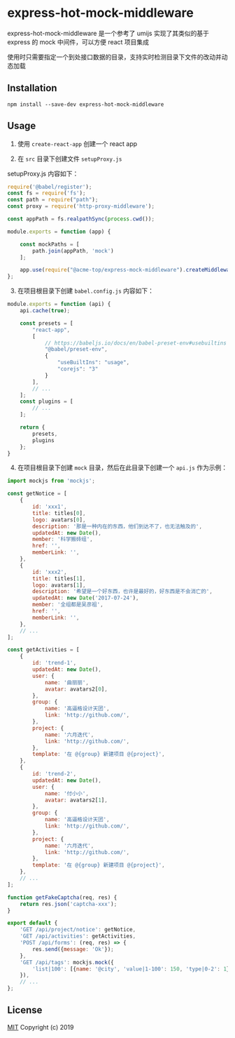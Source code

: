 # express-hot-mock-middleware

express-hot-mock-middleware 是一个参考了 umijs 实现了其类似的基于 express 的 mock 中间件，可以方便 react 项目集成

使用时只需要指定一个到处接口数据的目录，支持实时检测目录下文件的改动并动态加载

## Installation

```shell
npm install --save-dev express-hot-mock-middleware
```

## Usage

1. 使用 `create-react-app` 创建一个 react app

2. 在 `src` 目录下创建文件 `setupProxy.js`

setupProxy.js 内容如下：

```js
require('@babel/register');
const fs = require('fs');
const path = require("path");
const proxy = require('http-proxy-middleware');

const appPath = fs.realpathSync(process.cwd());

module.exports = function (app) {

    const mockPaths = [
        path.join(appPath, 'mock')
    ];

    app.use(require("@acme-top/express-mock-middleware").createMiddleware(mockPaths));
};
```

3. 在项目根目录下创建 `babel.config.js` 内容如下：

```js
module.exports = function (api) {
    api.cache(true);

    const presets = [
        "react-app",
        [
            // https://babeljs.io/docs/en/babel-preset-env#usebuiltins
            "@babel/preset-env",
            {
                "useBuiltIns": "usage",
                "corejs": "3"
            }
        ],
        // ...
    ];
    const plugins = [
        // ...
    ];

    return {
        presets,
        plugins
    };
}
```

4. 在项目根目录下创建 `mock` 目录，然后在此目录下创建一个 `api.js` 作为示例：

```js
import mockjs from 'mockjs';

const getNotice = [
    {
        id: 'xxx1',
        title: titles[0],
        logo: avatars[0],
        description: '那是一种内在的东西，他们到达不了，也无法触及的',
        updatedAt: new Date(),
        member: '科学搬砖组',
        href: '',
        memberLink: '',
    },
    {
        id: 'xxx2',
        title: titles[1],
        logo: avatars[1],
        description: '希望是一个好东西，也许是最好的，好东西是不会消亡的',
        updatedAt: new Date('2017-07-24'),
        member: '全组都是吴彦祖',
        href: '',
        memberLink: '',
    },
    // ...
];

const getActivities = [
    {
        id: 'trend-1',
        updatedAt: new Date(),
        user: {
            name: '曲丽丽',
            avatar: avatars2[0],
        },
        group: {
            name: '高逼格设计天团',
            link: 'http://github.com/',
        },
        project: {
            name: '六月迭代',
            link: 'http://github.com/',
        },
        template: '在 @{group} 新建项目 @{project}',
    },
    {
        id: 'trend-2',
        updatedAt: new Date(),
        user: {
            name: '付小小',
            avatar: avatars2[1],
        },
        group: {
            name: '高逼格设计天团',
            link: 'http://github.com/',
        },
        project: {
            name: '六月迭代',
            link: 'http://github.com/',
        },
        template: '在 @{group} 新建项目 @{project}',
    },
    // ...
];

function getFakeCaptcha(req, res) {
    return res.json('captcha-xxx');
}

export default {
    'GET /api/project/notice': getNotice,
    'GET /api/activities': getActivities,
    'POST /api/forms': (req, res) => {
        res.send({message: 'Ok'});
    },
    'GET /api/tags': mockjs.mock({
        'list|100': [{name: '@city', 'value|1-100': 150, 'type|0-2': 1}],
    }),
    // ...
};
```

## License

[MIT](http://opensource.org/licenses/MIT) Copyright (c) 2019

